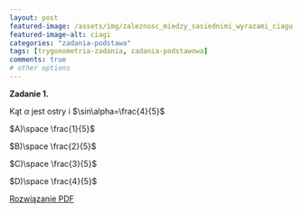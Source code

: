 ```yaml
---
layout: post
featured-image: /assets/img/zaleznosc_miedzy_sasiednimi_wyrazami_ciagu.png
featured-image-alt: ciagi
categories: "zadania-podstawa"
tags: [trygonometria-zadania, zadania-podstawowa]
comments: true
# other options
---
```


**Zadanie 1.**

Kąt $\alpha$ jest ostry i $\sin\alpha=\frac{4}{5}$

$A)\space \frac{1}{5}$

$B)\space \frac{2}{5}$

$C)\space \frac{3}{5}$

$D)\space \frac{4}{5}$

<!-- Odnośnik do rozwiązania w folderze data -->
<a class="solution" href="/data/mydoc.pdf" target="_blank">Rozwiązanie PDF</a>